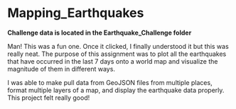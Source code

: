 # Mapping_Earthquakes

**Challenge data is located in the Earthquake_Challenge folder**

Man! This was a fun one. Once it clicked, I finally understood it but this was really neat. The purpose of this assignment was to plot all the earthquakes that have occurred in the last 7 days onto a world map and visualize the magnitude of them in different ways. 

I was able to make pull data from GeoJSON files from multiple places, format multiple layers of a map, and display the earthquake data properly. This project felt really good!
